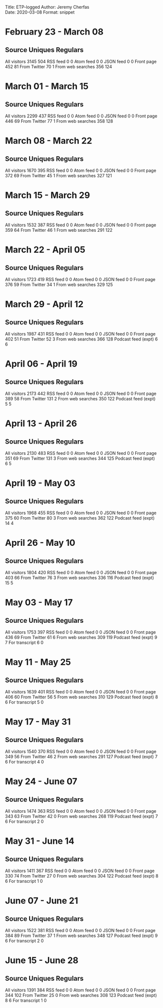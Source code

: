 Title:   ETP-logged
Author: Jeremy Cherfas  
Date:   2020-03-08 
Format: snippet   

# February 23 - March 08
Source                 Uniques Regulars
---------------------------------------
All visitors              3145      504
RSS feed                     0        0
Atom feed                    0        0
JSON feed                    0        0
Front page                 452       81
From Twitter                70        1
From web searches          356      124

# March 01 - March 15
Source                 Uniques Regulars
---------------------------------------
All visitors              2299      437
RSS feed                     0        0
Atom feed                    0        0
JSON feed                    0        0
Front page                 446       69
From Twitter                77        1
From web searches          358      128

# March 08 - March 22
Source                 Uniques Regulars
---------------------------------------
All visitors              1670      395
RSS feed                     0        0
Atom feed                    0        0
JSON feed                    0        0
Front page                 372       69
From Twitter                45        1
From web searches          327      121

# March 15 - March 29
Source                 Uniques Regulars
---------------------------------------
All visitors              1532      387
RSS feed                     0        0
Atom feed                    0        0
JSON feed                    0        0
Front page                 359       64
From Twitter                46        1
From web searches          291      122

# March 22 - April 05
Source                 Uniques Regulars
---------------------------------------
All visitors              1723      419
RSS feed                     0        0
Atom feed                    0        0
JSON feed                    0        0
Front page                 376       59
From Twitter                34        1
From web searches          329      125

# March 29 - April 12
Source                 Uniques Regulars
---------------------------------------
All visitors              1987      431
RSS feed                     0        0
Atom feed                    0        0
JSON feed                    0        0
Front page                 402       51
From Twitter                52        3
From web searches          366      128
Podcast feed (expt)         6        6

# April 06 - April 19
Source                 Uniques Regulars
---------------------------------------
All visitors              2173      442
RSS feed                     0        0
Atom feed                    0        0
JSON feed                    0        0
Front page                 389       58
From Twitter               131        2
From web searches          350      122
Podcast feed (expt)          5        5

# April 13 - April 26
Source                 Uniques Regulars
---------------------------------------
All visitors              2130      483
RSS feed                     0        0
Atom feed                    0        0
JSON feed                    0        0
Front page                 351       69
From Twitter               131        3
From web searches          344      125
Podcast feed (expt)          6        5

# April 19 - May 03
Source                 Uniques Regulars
---------------------------------------
All visitors              1968      455
RSS feed                     0        0
Atom feed                    0        0
JSON feed                    0        0
Front page                 375       60
From Twitter                80        3
From web searches          362      122
Podcast feed (expt)         14        4

# April 26 - May 10
Source                 Uniques Regulars
---------------------------------------
All visitors              1804      420
RSS feed                     0        0
Atom feed                    0        0
JSON feed                    0        0
Front page                 403       66
From Twitter                76        3
From web searches          336      116
Podcast feed (expt)         15        5

# May 03 - May 17
Source                 Uniques Regulars
---------------------------------------
All visitors              1753      397
RSS feed                     0        0
Atom feed                    0        0
JSON feed                    0        0
Front page                 436       69
From Twitter                61        6
From web searches          309      119
Podcast feed (expt)          9        7
For transcript               6        0

# May 11 - May 25
Source                 Uniques Regulars
---------------------------------------
All visitors              1639      401
RSS feed                     0        0
Atom feed                    0        0
JSON feed                    0        0
Front page                 406       60
From Twitter                56        5
From web searches          310      129
Podcast feed (expt)          8        6
For transcript               5        0

# May 17 - May 31
Source                 Uniques Regulars
---------------------------------------
All visitors              1540      370
RSS feed                     0        0
Atom feed                    0        0
JSON feed                    0        0
Front page                 349       56
From Twitter                46        2
From web searches          291      127
Podcast feed (expt)          7        6
For transcript               4        0

# May 24 - June 07
Source                 Uniques Regulars
---------------------------------------
All visitors              1474      363
RSS feed                     0        0
Atom feed                    0        0
JSON feed                    0        0
Front page                 343       63
From Twitter                42        0
From web searches          268      119
Podcast feed (expt)          7        6
For transcript               2        0

# May 31 - June 14
Source                 Uniques Regulars
---------------------------------------
All visitors              1411      367
RSS feed                     0        0
Atom feed                    0        0
JSON feed                    0        0
Front page                 330       74
From Twitter                27        0
From web searches          304      122
Podcast feed (expt)          8        6
For transcript               1        0

# June 07 - June 21
Source                 Uniques Regulars
---------------------------------------
All visitors              1522      381
RSS feed                     0        0
Atom feed                    0        0
JSON feed                    0        0
Front page                 384       89
From Twitter                37        1
From web searches          348      127
Podcast feed (expt)          9        6
For transcript               2        0


# June 15 - June 28
Source                 Uniques Regulars
---------------------------------------
All visitors              1391      384
RSS feed                     0        0
Atom feed                    0        0
JSON feed                    0        0
Front page                 344      102
From Twitter                25        0
From web searches          308      123
Podcast feed (expt)          8        6
For transcript               1        0